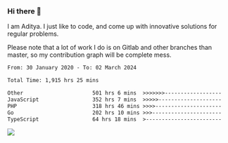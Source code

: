 ### Hi there 👋

I am Aditya. I just like to code, and come up with innovative solutions for regular problems.

Please note that a lot of work I do is on Gitlab and other branches than master, so my contribution graph will be complete mess.

<!--START_SECTION:waka-->

```txt
From: 30 January 2020 - To: 02 March 2024

Total Time: 1,915 hrs 25 mins

Other                      501 hrs 6 mins  >>>>>>>------------------   26.16 %
JavaScript                 352 hrs 7 mins  >>>>>--------------------   18.38 %
PHP                        318 hrs 46 mins >>>>---------------------   16.64 %
Go                         202 hrs 10 mins >>>----------------------   10.56 %
TypeScript                 64 hrs 18 mins  >------------------------   03.36 %
```

<!--END_SECTION:waka-->

![](https://komarev.com/ghpvc/?username=BrainBuzzer)

